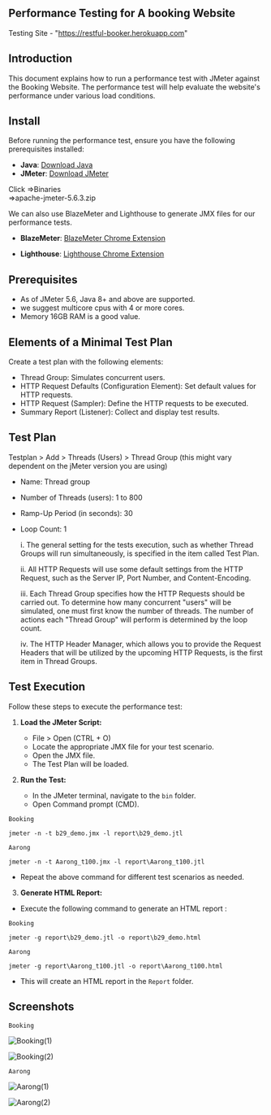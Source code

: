 ## Performance Testing for A booking Website

Testing Site - "https://restful-booker.herokuapp.com"

## Introduction

This document explains how to run a performance test with JMeter against the Booking  Website. The performance test will help evaluate the website's performance under various load conditions.

## Install

Before running the performance test, ensure you have the following prerequisites installed:

- **Java**: [Download Java](https://www.oracle.com/java/technologies/downloads/)
- **JMeter**: [Download JMeter](https://jmeter.apache.org/download_jmeter.cgi) 

Click =>Binaries  
=>apache-jmeter-5.6.3.zip

We can also use BlazeMeter and Lighthouse to generate JMX files for our performance tests.
- **BlazeMeter**:
 [BlazeMeter Chrome Extension](https://chrome.google.com/webstore/detail/blazemeter-the-continuous/mbopgmdnpcbohhpnfglgohlbhfongabi?hl=en)

- **Lighthouse**:
[Lighthouse Chrome Extension](https://chromewebstore.google.com/detail/lighthouse/blipmdconlkpinefehnmjammfjpmpbjk)

## Prerequisites

- As of JMeter 5.6, Java 8+ and above are supported.
- we suggest multicore cpus with 4 or more cores.
- Memory 16GB RAM is a good value.

## Elements of a Minimal Test Plan 

Create a test plan with the following elements:

- Thread Group: Simulates concurrent users.
- HTTP Request Defaults (Configuration Element): Set default values for HTTP requests.
- HTTP Request (Sampler): Define the HTTP requests to be executed.
- Summary Report (Listener): Collect and display test results.

## Test Plan
Testplan > Add > Threads (Users) > Thread Group (this might vary dependent on the jMeter version you are using)

- Name: Thread group

- Number of Threads (users): 1 to 800

- Ramp-Up Period (in seconds): 30

- Loop Count: 1

  i. The general setting for the tests execution, such as whether Thread Groups will run simultaneously, is specified in the item called Test Plan.

  ii. All HTTP Requests will use some default settings from the HTTP Request, such as the Server IP, Port Number, and Content-Encoding.

  iii. Each Thread Group specifies how the HTTP Requests should be carried out. To determine how many concurrent "users" will be simulated, one must first know the number of threads. The number of actions each "Thread Group" will perform is determined by the loop count.

  iv. The HTTP Header Manager, which allows you to provide the Request Headers that will be utilized by the upcoming HTTP Requests, is the first item in Thread Groups.

## Test Execution

Follow these steps to execute the performance test:

1. **Load the JMeter Script:**
   - File > Open (CTRL + O)
   - Locate the appropriate JMX file for your test scenario.
   - Open the JMX file.
   - The Test Plan will be loaded.

2. **Run the Test:**
   - In the JMeter terminal, navigate to the `bin` folder.
   -  Open Command prompt (CMD).

```
Booking
```
`jmeter -n -t b29_demo.jmx -l report\b29_demo.jtl`
```
Aarong
```
`jmeter -n -t Aarong_t100.jmx -l report\Aarong_t100.jtl`
- Repeat the above command for different test scenarios as needed.

3. **Generate HTML Report:**
- Execute the following command to generate an HTML report :
```
Booking
```
`jmeter -g report\b29_demo.jtl -o report\b29_demo.html`

```
Aarong
```
`jmeter -g report\Aarong_t100.jtl -o report\Aarong_t100.html`
  
- This will create an HTML report in the `Report` folder.

## Screenshots

```
Booking
```
![Booking(1)](https://github.com/user-attachments/assets/75be147d-8d22-4226-86e3-cd081bc1da02)

![Booking(2)](https://github.com/user-attachments/assets/f1e8f49a-ac3e-44af-9346-bba718cb4898)

```
Aarong
```
![Aarong(1)](https://github.com/user-attachments/assets/bb6271d7-648a-44d6-96a9-9d61bafae9e5)

![Aarong(2)](https://github.com/user-attachments/assets/f4ebf324-1d58-4da1-8bb3-fd9eab21cc9e)
